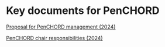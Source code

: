 # Key documents for PenCHORD

[Proposal for PenCHORD management (2024)](management_proposal_jan_2024.md)

[PenCHORD chair responsibilities (2024)](chair_resonsibiltites)
